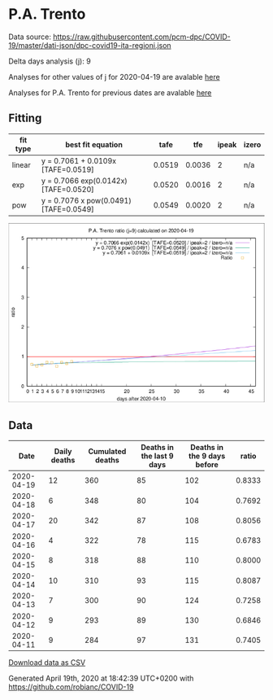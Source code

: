 # P.A. Trento

Data source: https://raw.githubusercontent.com/pcm-dpc/COVID-19/master/dati-json/dpc-covid19-ita-regioni.json

Delta days analysis (j): 9

Analyses for other values of j for 2020-04-19 are avalable [here](../2020-04-19/README.md)

Analyses for P.A. Trento for previous dates are avalable [here](../README.md)

## Fitting 
|fit type|best fit equation|tafe|tfe|ipeak|izero|
|-------|-----|--------|------|---|---|
|linear|y = 0.7061 + 0.0109x  [TAFE=0.0519]|0.0519|0.0036|2|n/a|
|exp|y = 0.7066 exp(0.0142x)  [TAFE=0.0520]|0.0520|0.0016|2|n/a|
|pow|y = 0.7076 x pow(0.0491)  [TAFE=0.0549]|0.0549|0.0020|2|n/a|

![Plot](COVID-19_p.a._trento_j9_2020-04-19.png)

## Data
|Date|Daily deaths|Cumulated deaths|Deaths in the last 9 days|Deaths in the 9 days before|ratio|
|----|----------|-----------|-------|--------------------|-----|
|2020-04-19|12|360|85|102|0.8333|
|2020-04-18|6|348|80|104|0.7692|
|2020-04-17|20|342|87|108|0.8056|
|2020-04-16|4|322|78|115|0.6783|
|2020-04-15|8|318|88|110|0.8000|
|2020-04-14|10|310|93|115|0.8087|
|2020-04-13|7|300|90|124|0.7258|
|2020-04-12|9|293|89|130|0.6846|
|2020-04-11|9|284|97|131|0.7405|

[Download data as CSV](COVID-19_p.a._trento_j9_2020-04-19.csv)

Generated April 19th, 2020 at 18:42:39 UTC+0200 with https://github.com/robianc/COVID-19
